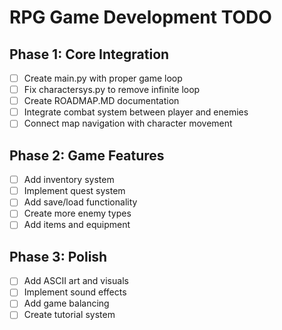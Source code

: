 # RPG Game Development TODO

## Phase 1: Core Integration
- [ ] Create main.py with proper game loop
- [ ] Fix charactersys.py to remove infinite loop
- [ ] Create ROADMAP.MD documentation
- [ ] Integrate combat system between player and enemies
- [ ] Connect map navigation with character movement

## Phase 2: Game Features
- [ ] Add inventory system
- [ ] Implement quest system
- [ ] Add save/load functionality
- [ ] Create more enemy types
- [ ] Add items and equipment

## Phase 3: Polish
- [ ] Add ASCII art and visuals
- [ ] Implement sound effects
- [ ] Add game balancing
- [ ] Create tutorial system
